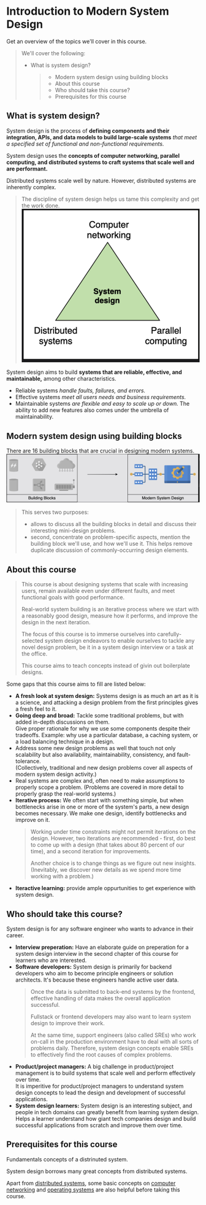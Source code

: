 # Introduction to Modern System Design

Get an overview of the topics we'll cover in this course.

> We'll cover the following:
>
> - What is system design?
>   > - Modern system design using building blocks
>   > - About this course
>   > - Who should take this course?
>   > - Prerequisites for this course

## What is system design?

System design is the process of **defining components and their integration, APIs, and data models to build large-scale systems** _that meet a specified set of functional and non-functional requirements._

System design uses the **concepts of computer networking, parallel computing, and distributed systems to craft systems that scale well and are performant.**

Distributed systems scale well by nature. However, distributed systems are inherently complex.

> The discipline of system design helps us tame this complexity and get the work done.
> ![system design](./images/system%20design.png)

System design aims to build **systems that are reliable, effective, and maintainable,** among other characteristics.

- Reliable systems _handle faults, failures, and errors._
- Effective systems _meet all users needs and business requirements._
- Maintainable systems _are flexible and easy to scale up or down._
  The ability to add new features also comes under the umbrella of maintainability.

## Modern system design using building blocks

There are 16 building blocks that are crucial in designing modern systems.
![building block of system design](./images/building%20block.png)

> This serves two purposes:
>
> - allows to discuss all the building blocks in detail and discuss their interesting mini-design problems.
> - second, concentrate on problem-specific aspects, mention the building block we'll use, and how we'll use it. This helps remove duplicate discussion of commonly-occurring design elements.

## About this course

> This course is about designing systems that scale with increasing users, remain available even under different faults, and meet functional goals with good performance.
>
> Real-world system building is an iterative process where we start with a reasonably good design, measure how it performs, and improve the design in the next iteration.
>
> The focus of this course is to immerse ourselves into carefully-selected system design endeavors to enable ourselves to tackle any novel design problem, be it in a system design interview or a task at the office.
>
> This course aims to teach concepts instead of givin out boilerplate designs.

Some gaps that this course aims to fill are listed below:

- **A fresh look at system design:** Systems design is as much an art as it is a science, and attacking a design problem from the first principles gives a fresh feel to it.
- **Going deep and broad:** Tackle some traditional problems, but with added in-depth discussions on them.  
  Give proper rationale for why we use some components despite their tradeoffs. Example: why use a particular database, a caching system, or a load balancing technique in a design.
- Address some new design problems as well that touch not only scalability but also availability, maintainability, consistency, and fault-tolerance.  
  (Collectively, traditional and new design problems cover all aspects of modern system design activity.)
- Real systems are complex and, often need to make assumptions to properly scope a problem. (Problems are covered in more detail to properly grasp the real-world systems.)
- **Iterative process:** We often start with something simple, but when bottlenecks arise in one or more of the system's parts, a new design becomes necessary. We make one design, identify bottlenecks and improve on it.
  > Working under time constraints might not permit iterations on the design. However, two iterations are recommended - first, do best to come up with a design (that takes about 80 percent of our time), and a second iteration for improvements.
  >
  > Another choice is to change things as we figure out new insights.  
  > (Inevitably, we discover new details as we spend more time working with a problem.)
- **Iteractive learning:** provide ample oppurtunities to get experience with system design.

## Who should take this course?

System design is for any software engineer who wants to advance in their career.

- **Interview preperation:** Have an elaborate guide on preperation for a system design interview in the second chapter of this course for learners who are interested.
- **Software developers:** System design is primarily for backend developers who aim to become principle engineers or solution architects. It's because these engineers handle active user data.
  > Once the data is submitted to back-end systems by the frontend, effective handling of data makes the overall application successful.
  >
  > Fullstack or frontend developers may also want to learn system design to improve their work.
  >
  > At the same time, support engineers (also called SREs) who work on-call in the production environment have to deal with all sorts of problems daily. Therefore, system design concepts enable SREs to effectively find the root causes of complex problems.
- **Product/project managers:** A big challenge in product/project management is to build systems that scale well and perform effectively over time.  
  It is imperitive for product/project managers to understand system design concepts to lead the design and development of successful applications.
- **System design learners:** System design is an interesting subject, and people in tech domains can greatly benefit from learning system design.  
  Helps a learner understand how giant tech companies design and build successful applications from scratch and improve them over time.

## Prerequisites for this course

Fundamentals concepts of a distrinuted system.

System design borrows many great concepts from distributed systems.

Apart from [distributed systems](https://www.educative.io/courses/distributed-systems-practitioners), some basic concepts on [computer networking](https://www.educative.io/courses/grokking-computer-networking) and [operating systems](https://www.educative.io/courses/operating-systems-virtualization-concurrency-persistence) are also helpful before taking this course.
